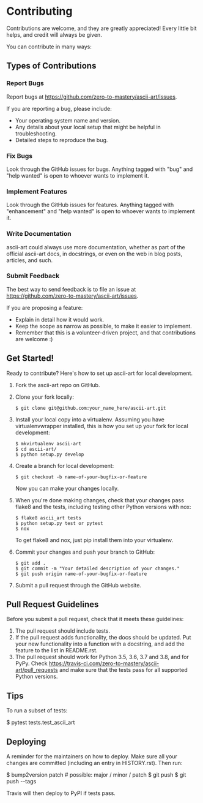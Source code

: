 Contributing
============

Contributions are welcome, and they are greatly appreciated! Every little bit helps, and credit will always be given.

You can contribute in many ways:

Types of Contributions
----------------------

### Report Bugs

Report bugs at <https://github.com/zero-to-mastery/ascii-art/issues>.

If you are reporting a bug, please include:

-   Your operating system name and version.
-   Any details about your local setup that might be helpful in troubleshooting.
-   Detailed steps to reproduce the bug.

### Fix Bugs

Look through the GitHub issues for bugs. Anything tagged with "bug" and "help wanted" is open to whoever wants to implement it.

### Implement Features

Look through the GitHub issues for features. Anything tagged with "enhancement" and "help wanted" is open to whoever wants to implement it.

### Write Documentation

ascii-art could always use more documentation, whether as part of the official ascii-art docs, in docstrings, or even on the web in blog posts, articles, and such.

### Submit Feedback

The best way to send feedback is to file an issue at <https://github.com/zero-to-mastery/ascii-art/issues>.

If you are proposing a feature:

-   Explain in detail how it would work.
-   Keep the scope as narrow as possible, to make it easier to implement.
-   Remember that this is a volunteer-driven project, and that contributions are welcome :)

Get Started!
------------

Ready to contribute? Here's how to set up ascii\-art for local development.

1.  Fork the ascii-art repo on GitHub.
2.  Clone your fork locally:

        $ git clone git@github.com:your_name_here/ascii-art.git

3.  Install your local copy into a virtualenv. Assuming you have virtualenvwrapper installed, this is how you set up your fork for local development:

        $ mkvirtualenv ascii-art
        $ cd ascii-art/
        $ python setup.py develop

4.  Create a branch for local development:

        $ git checkout -b name-of-your-bugfix-or-feature

    Now you can make your changes locally.

5.  When you're done making changes, check that your changes pass flake8 and the tests, including testing other Python versions with nox:

        $ flake8 ascii_art tests
        $ python setup.py test or pytest
        $ nox

    To get flake8 and nox, just pip install them into your virtualenv.

6.  Commit your changes and push your branch to GitHub:

        $ git add .
        $ git commit -m "Your detailed description of your changes."
        $ git push origin name-of-your-bugfix-or-feature

7.  Submit a pull request through the GitHub website.

Pull Request Guidelines
-----------------------

Before you submit a pull request, check that it meets these guidelines:

1.  The pull request should include tests.
2.  If the pull request adds functionality, the docs should be updated. Put your new functionality into a function with a docstring, and add the feature to the list in README.rst.
3.  The pull request should work for Python 3.5, 3.6, 3.7 and 3.8, and for PyPy. Check <https://travis-ci.com/zero-to-mastery/ascii-art/pull_requests> and make sure that the tests pass for all supported Python versions.

Tips
----

To run a subset of tests:

\$ pytest tests.test\_ascii\_art

Deploying
---------

A reminder for the maintainers on how to deploy. Make sure all your changes are committed (including an entry in HISTORY.rst). Then run:

\$ bump2version patch \# possible: major / minor / patch \$ git push \$ git push --tags

Travis will then deploy to PyPI if tests pass.
